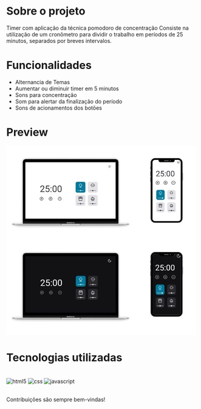 # Sobre o projeto 

Timer com aplicação da técnica pomodoro de concentração 
Consiste na utilização de um cronômetro para dividir o trabalho em períodos de 25 minutos, separados por breves intervalos.

# Funcionalidades

- Alternancia de Temas
- Aumentar ou diminuir timer em  5 minutos
- Sons para concentração
- Som para alertar da finalização do período
- Sons de acionamentos dos botões

# Preview

![IM2](https://github.com/amorimcesar/pomodorotimerdark/blob/main/assets/IMG.jpeg)

# Tecnologias utilizadas

<div style="display: inline_block"><br/>
  <img align="center" alt="html5" src="https://img.shields.io/badge/HTML5-E34F26?style=for-the-badge&logo=html5&logoColor=white" />
  <img align="center" alt="css" src="https://img.shields.io/badge/CSS3-1572B6?style=for-the-badge&logo=css3&logoColor=white" />
  <img align="center" alt="javascript" src="https://img.shields.io/badge/JavaScript-F7DF1E?style=for-the-badge&logo=javascript&logoColor=black" />
</div><br/>


Contribuições são sempre bem-vindas!
